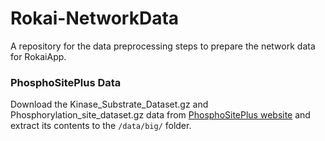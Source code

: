 # Rokai-NetworkData
A repository for the data preprocessing steps to prepare the network data for RokaiApp.

### PhosphoSitePlus Data
Download the Kinase_Substrate_Dataset.gz and Phosphorylation_site_dataset.gz data from [PhosphoSitePlus website](https://www.phosphosite.org/staticDownloads) and extract its contents to the ``/data/big/`` folder. 
